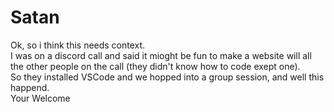 # Satan

Ok, so i think this needs context. <br>
I was on a discord call and said it mioght be fun to make a website will all the other people on the call (they didn't know how to code exept one). <br>
So they installed VSCode and we hopped into a group session, and well this happend. <br>
Your Welcome <br>
